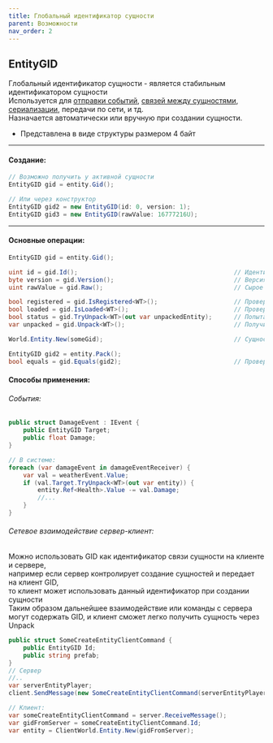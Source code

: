 ```yaml
---
title: Глобальный идентификатор сущности
parent: Возможности
nav_order: 2
---
```


## EntityGID
Глобальный идентификатор сущности - является стабильным идентификатором сущности   
Используется для [отправки событий](events.md), [связей между сущностями](relations.md), [сериализации](serialization.md), передачи по сети, и тд.  
Назначается автоматически или вручную при создании сущности.  
- Представлена в виде структуры размером 4 байт

___

#### Создание:
```csharp
// Возможно получить у активной сущности
EntityGID gid = entity.Gid();

// Или через конструктор
EntityGID gid2 = new EntityGID(id: 0, version: 1);
EntityGID gid3 = new EntityGID(rawValue: 16777216U);
```

___

#### Основные операции:
```csharp
EntityGID gid = entity.Gid();

uint id = gid.Id();                                           // Идентификатор
byte version = gid.Version();                                 // Версия
uint rawValue = gid.Raw();                                    // Сырое значение (id + version)

bool registered = gid.IsRegistered<WT>();                     // Проверить зарегистрирован ли данный идентификатор в хранилище (сущность может быть не загружена)
bool loaded = gid.IsLoaded<WT>();                             // Проверить загружена ли сущность с таким идентификатором
bool status = gid.TryUnpack<WT>(out var unpackedEntity);      // Попытаться получить активную сущность
var unpacked = gid.Unpack<WT>();                              // Получить активную сущность небезопасно

World.Entity.New(someGid);                                    // Сущность может быть создана с кастомным идентификатором

EntityGID gid2 = entity.Pack();
bool equals = gid.Equals(gid2);                               // Проверить идентичность идентификаторов
```

#### Способы применения:
###### События:
```csharp
public struct DamageEvent : IEvent { 
    public EntityGID Target;
    public float Damage;
}

// В системе:
foreach (var damageEvent in damageEventReceiver) {
    var val = weatherEvent.Value;
    if (val.Target.TryUnpack<WT>(out var entity)) {
        entity.Ref<Health>.Value -= val.Damage;
        //...
    }
}
```

###### Сетевое взаимодействие сервер-клиент:
Можно использовать GID как идентификатор связи сущности на клиенте и сервере,  
например если сервер контролирует создание сущностей и передает на клиент GID,  
то клиент может использовать данный идентификатор при создании сущности  
Таким образом дальнейшее взаимодействие или команды с сервера могут содержать GID, и клиент сможет легко получить сущность через Unpack
```csharp
public struct SomeCreateEntityClientCommand { 
    public EntityGID Id;
    public string prefab;
}
// Cервер
//.. 
var serverEntityPlayer;
client.SendMessage(new SomeCreateEntityClientCommand(serverEntityPlayer.Gid(), "player"))

// Клиент:
var someCreateEntityClientCommand = server.ReceiveMessage();
var gidFromServer = someCreateEntityClientCommand.Id;
var entity = ClientWorld.Entity.New(gidFromServer);
```